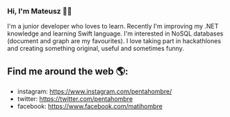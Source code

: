 ### Hi, I'm Mateusz 👋:nerd_face:
I'm a junior developer who loves to learn. Recently I'm improving my .NET knowledge and learning Swift language.
I'm interested in NoSQL databases (document and graph are my favourites). I love taking part in hackathlones and creating something original, useful and sometimes funny.
## Find me around the web 🌎:
- instagram: https://www.instagram.com/pentahombre/
- twitter: https://twitter.com/pentahombre
- facebook: https://www.facebook.com/matihombre
<!--
**matpiwowarski/matpiwowarski** is a ✨ _special_ ✨ repository because its `README.md` (this file) appears on your GitHub profile.

Here are some ideas to get you started:

- 🔭 I’m currently working on ...
- 🌱 I’m currently learning ...
- 👯 I’m looking to collaborate on ...
- 🤔 I’m looking for help with ...
- 💬 Ask me about ...
- 📫 How to reach me: ...
- 😄 Pronouns: ...
- ⚡ Fun fact: ...
-->
